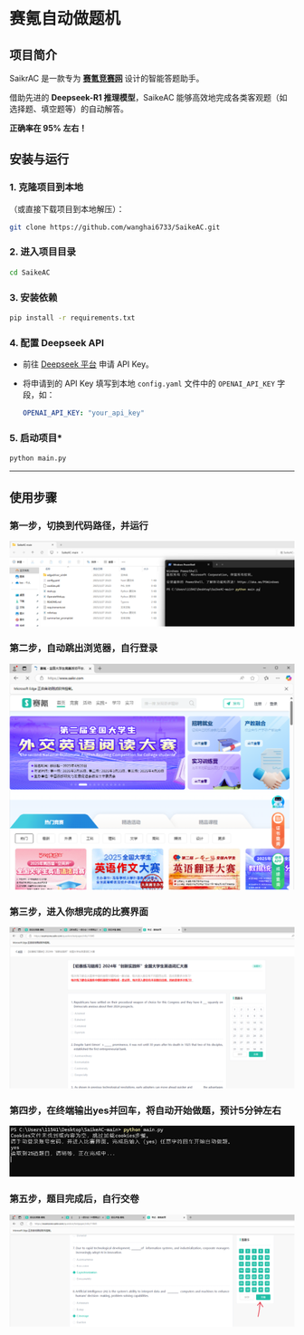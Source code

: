 # **赛氪自动做题机**

## **项目简介**

SaikrAC 是一款专为 [**赛氪竞赛网**](https://www.saikr.com) 设计的智能答题助手。  

借助先进的 **Deepseek-R1 推理模型**，SaikeAC 能够高效地完成各类客观题（如选择题、填空题等）的自动解答。

**正确率在 95% 左右！**  

## **安装与运行**

### 1. 克隆项目到本地
（或直接下载项目到本地解压）：  
```bash
git clone https://github.com/wanghai6733/SaikeAC.git
```

### 2. 进入项目目录  
```bash
cd SaikeAC
```

### 3. 安装依赖  
```bash
pip install -r requirements.txt
```

### 4. 配置 Deepseek API  
- 前往 [Deepseek 平台](https://platform.deepseek.com/api_keys) 申请 API Key。  
- 将申请到的 API Key 填写到本地 `config.yaml` 文件中的 `OPENAI_API_KEY` 字段，如：  

  ```yaml
  OPENAI_API_KEY: "your_api_key"
  ```

### 5. 启动项目* 
```bash
python main.py
```

---

## **使用步骤**

### 第一步，切换到代码路径，并运行
![第一步，切换到代码路径，并运行](/img/1.png)

### 第二步，自动跳出浏览器，自行登录
![第二步，自动跳出浏览器，自行登录](/img/2.png)

### 第三步，进入你想完成的比赛界面
![第三步，进入你想完成的比赛界面](/img/3.png)

### 第四步，在终端输出yes并回车，将自动开始做题，预计5分钟左右
![第四步，在终端输出yes并回车，将自动开始做题，预计5分钟左右](/img/4.png)

### 第五步，题目完成后，自行交卷
![第五步，题目完成后，自行交卷](/img/5.png)